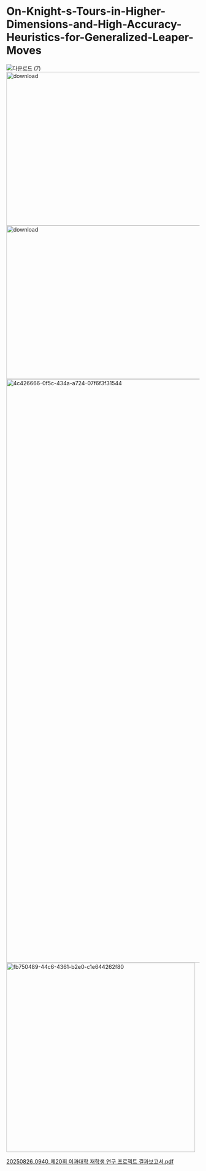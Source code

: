 # On-Knight-s-Tours-in-Higher-Dimensions-and-High-Accuracy-Heuristics-for-Generalized-Leaper-Moves
![다운로드 (7)](https://github.com/user-attachments/assets/f7346df9-4ac7-4903-9e11-a3b78f6a4808)
<img width="853" height="400" alt="download" src="https://github.com/user-attachments/assets/4d3f18bf-eaf1-4bf6-a703-bc9e34c83a29" />
<img width="864" height="400" alt="download" src="https://github.com/user-attachments/assets/36d7e631-4051-4da9-a160-4435f7d4a9a7" />
<img width="1520" height="1520" alt="4c426666-0f5c-434a-a724-07f6f3f31544" src="https://github.com/user-attachments/assets/9ad1c410-cd03-44a3-842e-f312c381b7ac" />
<img width="492" height="493" alt="fb750489-44c6-4361-b2e0-c1e644262f80" src="https://github.com/user-attachments/assets/a8eadb64-3379-421f-bccd-2e75dcf8b6de" />


[20250826_0940_제20회 이과대학 재학생 연구 프로젝트 결과보고서.pdf](https://github.com/user-attachments/files/21978863/20250826_0940_.20.pdf)
